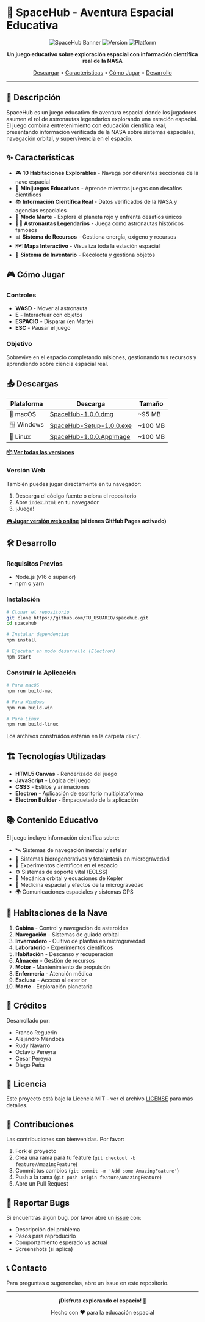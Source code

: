 # 🚀 SpaceHub - Aventura Espacial Educativa

<div align="center">

![SpaceHub Banner](https://img.shields.io/badge/SpaceHub-Educational%20Space%20Game-blue?style=for-the-badge)
![Version](https://img.shields.io/badge/version-1.0.0-green?style=for-the-badge)
![Platform](https://img.shields.io/badge/platform-Windows%20%7C%20macOS%20%7C%20Linux-lightgrey?style=for-the-badge)

**Un juego educativo sobre exploración espacial con información científica real de la NASA**

[Descargar](#-descargas) • [Características](#-características) • [Cómo Jugar](#-cómo-jugar) • [Desarrollo](#-desarrollo)

</div>

---

## 📖 Descripción

SpaceHub es un juego educativo de aventura espacial donde los jugadores asumen el rol de astronautas legendarios explorando una estación espacial. El juego combina entretenimiento con educación científica real, presentando información verificada de la NASA sobre sistemas espaciales, navegación orbital, y supervivencia en el espacio.

## ✨ Características

- 🎮 **10 Habitaciones Explorables** - Navega por diferentes secciones de la nave espacial
- 🧩 **Minijuegos Educativos** - Aprende mientras juegas con desafíos científicos
- 📚 **Información Científica Real** - Datos verificados de la NASA y agencias espaciales
- 🌌 **Modo Marte** - Explora el planeta rojo y enfrenta desafíos únicos
- 👨‍🚀 **Astronautas Legendarios** - Juega como astronautas históricos famosos
- 📊 **Sistema de Recursos** - Gestiona energía, oxígeno y recursos
- 🗺️ **Mapa Interactivo** - Visualiza toda la estación espacial
- 🎒 **Sistema de Inventario** - Recolecta y gestiona objetos

## 🎮 Cómo Jugar

### Controles
- **WASD** - Mover al astronauta
- **E** - Interactuar con objetos
- **ESPACIO** - Disparar (en Marte)
- **ESC** - Pausar el juego

### Objetivo
Sobrevive en el espacio completando misiones, gestionando tus recursos y aprendiendo sobre ciencia espacial real.

## 📥 Descargas

| Plataforma | Descarga | Tamaño |
|-----------|----------|--------|
| 🍎 macOS | [SpaceHub-1.0.0.dmg](../../releases/download/v1.0.0/SpaceHub-1.0.0.dmg) | ~95 MB |
| 🪟 Windows | [SpaceHub-Setup-1.0.0.exe](../../releases/download/v1.0.0/SpaceHub-Setup-1.0.0.exe) | ~100 MB |
| 🐧 Linux | [SpaceHub-1.0.0.AppImage](../../releases/download/v1.0.0/SpaceHub-1.0.0.AppImage) | ~100 MB |

**[📦 Ver todas las versiones](../../releases)**

### Versión Web
También puedes jugar directamente en tu navegador:
1. Descarga el código fuente o clona el repositorio
2. Abre `index.html` en tu navegador
3. ¡Juega!

**[🎮 Jugar versión web online](../../) (si tienes GitHub Pages activado)**

## 🛠️ Desarrollo

### Requisitos Previos
- Node.js (v16 o superior)
- npm o yarn

### Instalación

```bash
# Clonar el repositorio
git clone https://github.com/TU_USUARIO/spacehub.git
cd spacehub

# Instalar dependencias
npm install

# Ejecutar en modo desarrollo (Electron)
npm start
```

### Construir la Aplicación

```bash
# Para macOS
npm run build-mac

# Para Windows
npm run build-win

# Para Linux
npm run build-linux
```

Los archivos construidos estarán en la carpeta `dist/`.

## 🏗️ Tecnologías Utilizadas

- **HTML5 Canvas** - Renderizado del juego
- **JavaScript** - Lógica del juego
- **CSS3** - Estilos y animaciones
- **Electron** - Aplicación de escritorio multiplataforma
- **Electron Builder** - Empaquetado de la aplicación

## 📚 Contenido Educativo

El juego incluye información científica sobre:

- 🛰️ Sistemas de navegación inercial y estelar
- 🌱 Sistemas bioregenerativos y fotosíntesis en microgravedad
- 🔬 Experimentos científicos en el espacio
- ⚙️ Sistemas de soporte vital (ECLSS)
- 🚀 Mecánica orbital y ecuaciones de Kepler
- 💊 Medicina espacial y efectos de la microgravedad
- 🌍 Comunicaciones espaciales y sistemas GPS

## 🎯 Habitaciones de la Nave

1. **Cabina** - Control y navegación de asteroides
2. **Navegación** - Sistemas de guiado orbital
3. **Invernadero** - Cultivo de plantas en microgravedad
4. **Laboratorio** - Experimentos científicos
5. **Habitación** - Descanso y recuperación
6. **Almacén** - Gestión de recursos
7. **Motor** - Mantenimiento de propulsión
8. **Enfermería** - Atención médica
9. **Esclusa** - Acceso al exterior
10. **Marte** - Exploración planetaria

## 👥 Créditos

Desarrollado por:
- Franco Reguerin
- Alejandro Mendoza
- Rudy Navarro
- Octavio Pereyra
- Cesar Pereyra
- Diego Peña

## 📄 Licencia

Este proyecto está bajo la Licencia MIT - ver el archivo [LICENSE](LICENSE) para más detalles.

## 🤝 Contribuciones

Las contribuciones son bienvenidas. Por favor:

1. Fork el proyecto
2. Crea una rama para tu feature (`git checkout -b feature/AmazingFeature`)
3. Commit tus cambios (`git commit -m 'Add some AmazingFeature'`)
4. Push a la rama (`git push origin feature/AmazingFeature`)
5. Abre un Pull Request

## 🐛 Reportar Bugs

Si encuentras algún bug, por favor abre un [issue](../../issues) con:
- Descripción del problema
- Pasos para reproducirlo
- Comportamiento esperado vs actual
- Screenshots (si aplica)

## 📞 Contacto

Para preguntas o sugerencias, abre un issue en este repositorio.

---

<div align="center">

**¡Disfruta explorando el espacio! 🌌**

Hecho con ❤️ para la educación espacial

</div>
